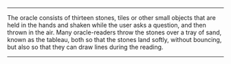 ---

The oracle consists of thirteen stones, tiles or other small objects that are held in the hands and shaken while the user asks a question, and then thrown in the air.  Many oracle-readers throw the stones over a tray of sand, known as the tableau, both so that the stones land softly, without bouncing, but also so that they can draw lines during the reading.

---